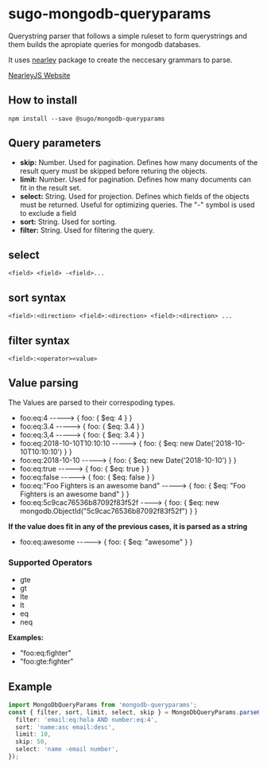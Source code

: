 # **sugo-mongodb-queryparams**

Querystring parser that follows a simple ruleset to form querystrings and them builds the apropiate queries for mongodb databases.

It uses [nearley](https://www.npmjs.com/package/nearley) package to create the neccesary grammars to parse. 

[NearleyJS Website](https://nearley.js.org/docs/index)

## **How to install**

```shell
npm install --save @sugo/mongodb-queryparams
```

## **Query parameters**

- **skip:** Number. Used for pagination. Defines how many documents of the result query must be skipped before returing the objects.
- **limit:** Number. Used for pagination. Defines how many documents can fit in the result set.
- **select:** String. Used for projection. Defines which fields of the objects must be returned. Useful for optimizing queries. The "-" symbol is used to exclude a field
- **sort:** String. Used for sorting.
- **filter:** String. Used for filtering the query.

## **select**

`<field> <field> -<field>...`

## **sort syntax**

`<field>:<direction> <field>:<direction> <field>:<direction> ...`

## **filter syntax**

`<field>:<operator><value>`

## **Value parsing**

The Values are parsed to their correspoding types.

- foo:eq:4 -----> { foo: { \$eq: 4 } }
- foo:eq:3.4 -----> { foo: { \$eq: 3.4 } }
- foo:eq:3,4 -----> { foo: { \$eq: 3.4 } }
- foo:eq:2018-10-10T10:10:10 -----> { foo: { \$eq: new Date('2018-10-10T10:10:10') } }
- foo:eq:2018-10-10 -----> { foo: { \$eq: new Date('2018-10-10') } }
- foo:eq:true -----> { foo: { \$eq: true } }
- foo:eq:false -----> { foo: { \$eq: false } }
- foo:eq:"Foo Fighters is an awesome band" -----> { foo: { \$eq: "Foo Fighters is an awesome band" } }
- foo:eq:5c9cac76536b87092f83f52f ----> { foo: { \$eq: new mongodb.ObjectId("5c9cac76536b87092f83f52f") } }

**If the value does fit in any of the previous cases, it is parsed as a string**

- foo:eq:awesome -----> { foo: { \$eq: "awesome" } }

### **Supported Operators**

- gte
- gt
- lte
- lt
- eq
- neq

**Examples:**

- "foo:eq:fighter"
- "foo:gte:fighter"

## **Example**

```typescript
import MongoDbQueryParams from 'mongodb-queryparams';
const { filter, sort, limit, select, skip } = MongoDbQueryParams.parseQueryParams({
  filter: 'email:eq:hola AND number:eq:4',
  sort: 'name:asc email:desc',
  limit: 10,
  skip: 50,
  select: 'name -email number',
});
```
